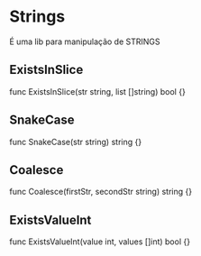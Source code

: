 # Strings #
É uma lib para manipulação de STRINGS

## ExistsInSlice ##
func ExistsInSlice(str string, list []string) bool {}

## SnakeCase ##
func SnakeCase(str string) string {}

## Coalesce ##
func Coalesce(firstStr, secondStr string) string {}

## ExistsValueInt ##
func ExistsValueInt(value int, values []int) bool {}